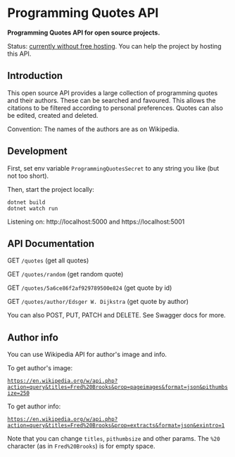 # Programming Quotes API

**Programming Quotes API for open source projects.**

Status: [currently without free hosting](https://github.com/mudroljub/programming-quotes-api/issues/54). You can help the project by hosting this API.

## Introduction

This open source API provides a large collection of programming quotes and their authors. These can be searched and favoured. This allows the citations to be filtered according to personal preferences. Quotes can also be edited, created and deleted. 

Convention: The names of the authors are as on Wikipedia.

## Development

First, set env variable `ProgrammingQuotesSecret` to any string you like (but not too short).

Then, start the project locally:

```
dotnet build
dotnet watch run
```

Listening on: http://localhost:5000 and https://localhost:5001

## API Documentation

GET `/quotes` (get all quotes)

GET `/quotes/random` (get random quote)

GET `/quotes/5a6ce86f2af929789500e824` (get quote by id)

GET `/quotes/author/Edsger W. Dijkstra` (get quote by author)

You can also POST, PUT, PATCH and DELETE. See Swagger docs for more.

## Author info

You can use Wikipedia API for author's image and info. 

To get author's image:

[`https://en.wikipedia.org/w/api.php?action=query&titles=Fred%20Brooks&prop=pageimages&format=json&pithumbsize=250`](https://en.wikipedia.org/w/api.php?action=query&titles=Fred%20Brooks&prop=pageimages&format=json&pithumbsize=250)

To get author info:

[`https://en.wikipedia.org/w/api.php?action=query&titles=Fred%20Brooks&prop=extracts&format=json&exintro=1`](https://en.wikipedia.org/w/api.php?action=query&titles=Fred%20Brooks&prop=extracts&format=json&exintro=1)

Note that you can change `titles`, `pithumbsize` and other params. The `%20` character (as in `Fred%20Brooks`) is for empty space.
